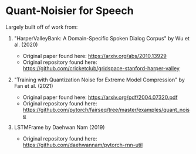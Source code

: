 # Quant-Noisier for Speech

Largely built off of work from: 
  1. "HarperValleyBank: A Domain-Specific Spoken Dialog Corpus" by Wu et al. (2020) 
      - Original paper found here: https://arxiv.org/abs/2010.13929
      - Original repository found here: https://github.com/cricketclub/gridspace-stanford-harper-valley

  1. "Training with Quantization Noise for Extreme Model Compression" by Fan et al. (2021) 
      - Original paper found here: https://arxiv.org/pdf/2004.07320.pdf
      - Original repository found here: https://github.com/pytorch/fairseq/tree/master/examples/quant_noise

  1. LSTMFrame by Daehwan Nam (2019)
      - Original repository found here: https://github.com/daehwannam/pytorch-rnn-util

